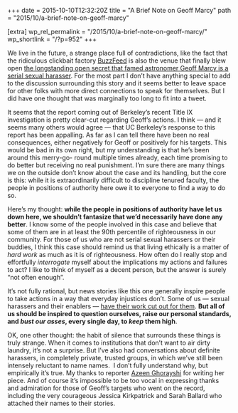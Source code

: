 +++
date = 2015-10-10T12:32:20Z
title = "A Brief Note on Geoff Marcy"
path = "2015/10/a-brief-note-on-geoff-marcy"

[extra]
wp_rel_permalink = "/2015/10/a-brief-note-on-geoff-marcy/"
wp_shortlink = "/?p=952"
+++

We live in the future, a strange place full of contradictions, like the fact
that the ridiculous clickbait factory [BuzzFeed](http://www.buzzfeed.com/) is
also the venue that finally blew open
[the longstanding open secret that famed astronomer Geoff Marcy is a serial sexual harasser](http://www.buzzfeed.com/azeenghorayshi/famous-astronomer-allegedly-sexually-harassed-students).
For the most part I don’t have anything special to add to the discussion
surrounding this story and it seems better to leave space for other folks with
more direct connections to speak for themselves. But I did have one thought
that was marginally too long to fit into a tweet.

It seems that the report coming out of Berkeley’s recent Title IX
investigation is pretty clear-cut regarding Geoff’s actions. I think — and it
seems many others would agree — that UC Berkeley’s response to this report has
been appalling. As far as I can tell there have been no real consequences,
either negatively for Geoff or positively for his targets. This would be bad
in its own right, but my understanding is that he’s been around this merry-go-
round multiple times already, each time promising to do better but receiving
no real punishment. I’m sure there are many things we on the outside don’t
know about the case and its handling, but the core is this: while it is
extraordinarily difficult to discipline tenured faculty, the people in
positions of authority here owe it to everyone to find a way to do so.

Here’s my thought: **while the people in positions of authority have let us
down here, we shouldn’t fantasize that we’d necessarily have done any
better**. I know some of the people involved in this case and believe that
some of them are in at least the 90th percentile of righteousness in our
community. For those of us who are not serial sexual harassers or their
buddies, I think this case should remind us that living ethically is a matter
of _hard work_ as much as it is of righteousness. How often do I really stop
and effortfully _interrogate_ myself about the implications my actions and
failures to act? I like to think of myself as a decent person, but the answer
is surely “not often enough”.

It’s not fully rational, but news stories like this one generally inspire
people to take actions in a way that everyday injustices don’t. Some of us —
sexual harassers and their enablers —
[have their work cut out for them](https://twitter.com/jegpeek/status/652847809746571264).
**But all of us should be inspired to question ourselves, raise our personal
standards, and _bust our asses_, every single day, to _keep_ them high**.

OK, one other thought: the habit of silence that surrounds these things is
truly strange. When it comes to institutions that don’t want to air dirty
laundry, it’s not a surprise. But I’ve also had conversations about definite
harassers, in completely private, trusted groups, in which we’ve still been
intensely reluctant to name names.  I don’t fully understand why, but
empirically it’s true. My thanks to reporter
[Azeen Ghorayshi](http://www.buzzfeed.com/azeenghorayshi) for writing her
piece. And of course it’s impossible to be too vocal in expressing thanks and
admiration for those of Geoff’s targets who went on the record, including the
very courageous Jessica Kirkpatrick and Sarah Ballard who attached their names
to their stories.
